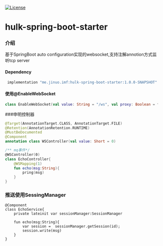 [![License](https://img.shields.io/badge/license-Apache%202-4EB1BA.svg)](https://www.apache.org/licenses/LICENSE-2.0.html)
# hulk-spring-boot-starter

### 介绍
基于SpringBoot auto configuration实现的websocket,支持注解annotion方式监听tcp server

#### Dependency
```groovy
 implementation "me.jinuo.imf:hulk-spring-boot-starter:1.0.0-SNAPSHOT"
```
####  使用@EnableWebSocket
```kotlin
class EnableWebSocket(val value: String = "/ws", val proxy: Boolean = false)
```
###申明控制器
```kotlin
@Target(AnnotationTarget.CLASS, AnnotationTarget.FILE)
@Retention(AnnotationRetention.RUNTIME)
@MustBeDocumented
@Component
annotation class WSController(val value: Short = 0)

/** mq事件*/
@WSController(0)
class EchoController{
    @WSMapping(1)
    fun echo(msg:String){
        pring(msg)
    }
}
```
### 推送使用SessingManager
```
@Component
class EchoService{
    private lateinit var sessionManager:SessionManager

    fun echo(msg:String){
        var session =  sessionManager.getSession(id);  
        session.write(msg)
    }
}
```
